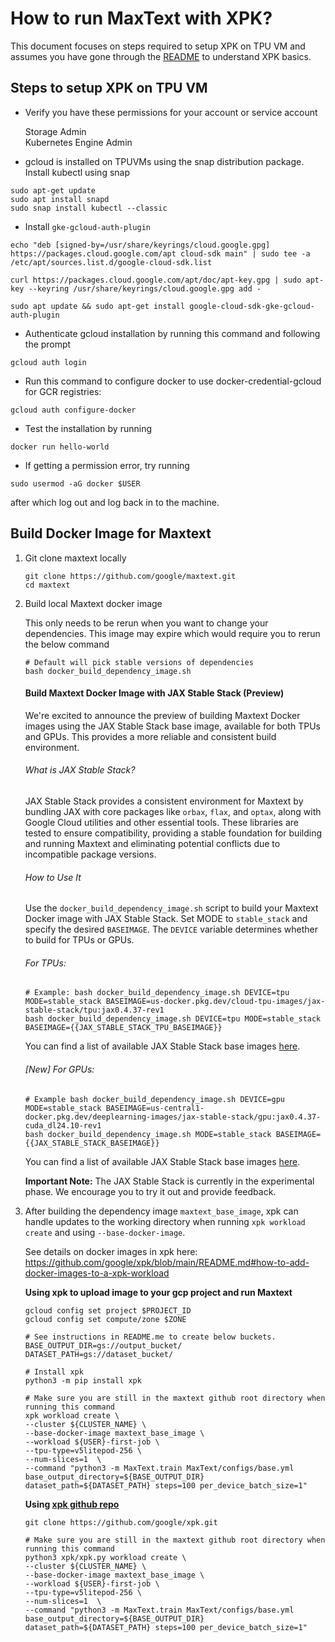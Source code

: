<!--
 Copyright 2023 Google LLC

 Licensed under the Apache License, Version 2.0 (the "License");
 you may not use this file except in compliance with the License.
 You may obtain a copy of the License at

      https://www.apache.org/licenses/LICENSE-2.0

 Unless required by applicable law or agreed to in writing, software
 distributed under the License is distributed on an "AS IS" BASIS,
 WITHOUT WARRANTIES OR CONDITIONS OF ANY KIND, either express or implied.
 See the License for the specific language governing permissions and
 limitations under the License.
-->


# How to run MaxText with XPK?

This document focuses on steps required to setup XPK on TPU VM and assumes you have gone through the [README](https://github.com/google/xpk/blob/main/README.md) to understand XPK basics.

## Steps to setup XPK on TPU VM

* Verify you have these permissions for your account or service account

    Storage Admin \
    Kubernetes Engine Admin

* gcloud is installed on TPUVMs using the snap distribution package. Install kubectl using snap
```shell
sudo apt-get update
sudo apt install snapd
sudo snap install kubectl --classic
```
* Install `gke-gcloud-auth-plugin`
```shell
echo "deb [signed-by=/usr/share/keyrings/cloud.google.gpg] https://packages.cloud.google.com/apt cloud-sdk main" | sudo tee -a /etc/apt/sources.list.d/google-cloud-sdk.list

curl https://packages.cloud.google.com/apt/doc/apt-key.gpg | sudo apt-key --keyring /usr/share/keyrings/cloud.google.gpg add -

sudo apt update && sudo apt-get install google-cloud-sdk-gke-gcloud-auth-plugin
```

* Authenticate gcloud installation by running this command and following the prompt
```
gcloud auth login
```

* Run this command to configure docker to use docker-credential-gcloud for GCR registries:
```
gcloud auth configure-docker
```

* Test the installation by running
```
docker run hello-world
```

* If getting a permission error, try running
```
sudo usermod -aG docker $USER
```
after which log out and log back in to the machine.

## Build Docker Image for Maxtext

1. Git clone maxtext locally

    ```shell
    git clone https://github.com/google/maxtext.git
    cd maxtext
    ```
2. Build local Maxtext docker image

    This only needs to be rerun when you want to change your dependencies. This image may expire which would require you to rerun the below command

    ```shell
    # Default will pick stable versions of dependencies
    bash docker_build_dependency_image.sh
    ```

    #### Build Maxtext Docker Image with JAX Stable Stack (Preview)
    We're excited to announce the preview of building Maxtext Docker images using the JAX Stable Stack base image, available for both TPUs and GPUs. This provides a more reliable and consistent build environment.

    ###### What is JAX Stable Stack?
    JAX Stable Stack provides a consistent environment for Maxtext by bundling JAX with core packages like `orbax`, `flax`, and `optax`, along with Google Cloud utilities and other essential tools. These libraries are tested to ensure compatibility, providing a stable foundation for building and running Maxtext and eliminating potential conflicts due to incompatible package versions.

    ###### How to Use It
    Use the `docker_build_dependency_image.sh` script to build your Maxtext Docker image with JAX Stable Stack. Set MODE to `stable_stack` and specify the desired `BASEIMAGE`. The `DEVICE` variable determines whether to build for TPUs or GPUs.

    ###### For TPUs:
    
    ```
    # Example: bash docker_build_dependency_image.sh DEVICE=tpu MODE=stable_stack BASEIMAGE=us-docker.pkg.dev/cloud-tpu-images/jax-stable-stack/tpu:jax0.4.37-rev1
    bash docker_build_dependency_image.sh DEVICE=tpu MODE=stable_stack BASEIMAGE={{JAX_STABLE_STACK_TPU_BASEIMAGE}}
    ```

    You can find a list of available JAX Stable Stack base images [here](https://us-docker.pkg.dev/cloud-tpu-images/jax-stable-stack/tpu).

    ###### [New] For GPUs:

    ```
    # Example bash docker_build_dependency_image.sh DEVICE=gpu MODE=stable_stack BASEIMAGE=us-central1-docker.pkg.dev/deeplearning-images/jax-stable-stack/gpu:jax0.4.37-cuda_dl24.10-rev1
    bash docker_build_dependency_image.sh MODE=stable_stack BASEIMAGE={{JAX_STABLE_STACK_BASEIMAGE}}
    ```

    You can find a list of available JAX Stable Stack base images [here](https://us-central1-docker.pkg.dev/deeplearning-images/jax-stable-stack/gpu).

    **Important Note:** The JAX Stable Stack is currently in the experimental phase. We encourage you to try it out and provide feedback.

3. After building the dependency image `maxtext_base_image`, xpk can handle updates to the working directory when running `xpk workload create` and using `--base-docker-image`.

    See details on docker images in xpk here: https://github.com/google/xpk/blob/main/README.md#how-to-add-docker-images-to-a-xpk-workload

    __Using xpk to upload image to your gcp project and run Maxtext__

      ```shell
      gcloud config set project $PROJECT_ID
      gcloud config set compute/zone $ZONE

      # See instructions in README.me to create below buckets.
      BASE_OUTPUT_DIR=gs://output_bucket/
      DATASET_PATH=gs://dataset_bucket/

      # Install xpk
      python3 -m pip install xpk

      # Make sure you are still in the maxtext github root directory when running this command
      xpk workload create \
      --cluster ${CLUSTER_NAME} \
      --base-docker-image maxtext_base_image \
      --workload ${USER}-first-job \
      --tpu-type=v5litepod-256 \
      --num-slices=1  \
      --command "python3 -m MaxText.train MaxText/configs/base.yml base_output_directory=${BASE_OUTPUT_DIR} dataset_path=${DATASET_PATH} steps=100 per_device_batch_size=1"
      ```

      __Using [xpk github repo](https://github.com/google/xpk.git)__

      ```shell
      git clone https://github.com/google/xpk.git

      # Make sure you are still in the maxtext github root directory when running this command
      python3 xpk/xpk.py workload create \
      --cluster ${CLUSTER_NAME} \
      --base-docker-image maxtext_base_image \
      --workload ${USER}-first-job \
      --tpu-type=v5litepod-256 \
      --num-slices=1  \
      --command "python3 -m MaxText.train MaxText/configs/base.yml base_output_directory=${BASE_OUTPUT_DIR} dataset_path=${DATASET_PATH} steps=100 per_device_batch_size=1"
      ```
